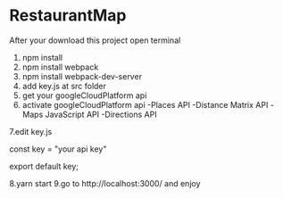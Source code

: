 # RestaurantMap
After your download this project open terminal
 
1. npm install
2. npm install webpack
3. npm install webpack-dev-server
4. add key.js at src folder 
5. get your googleCloudPlatform api
6. activate googleCloudPlatform api
   -Places API
   -Distance Matrix API
   -Maps JavaScript API
   -Directions API
   
7.edit key.js


const key = "your api key"


export default key;

8.yarn start
9.go to http://localhost:3000/ and enjoy

